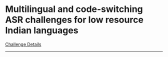 
# Multilingual and code-switching ASR challenges for low resource Indian languages

[Challenge Details](https://navana-tech.github.io/IS21SS-indicASRchallenge/)

---
